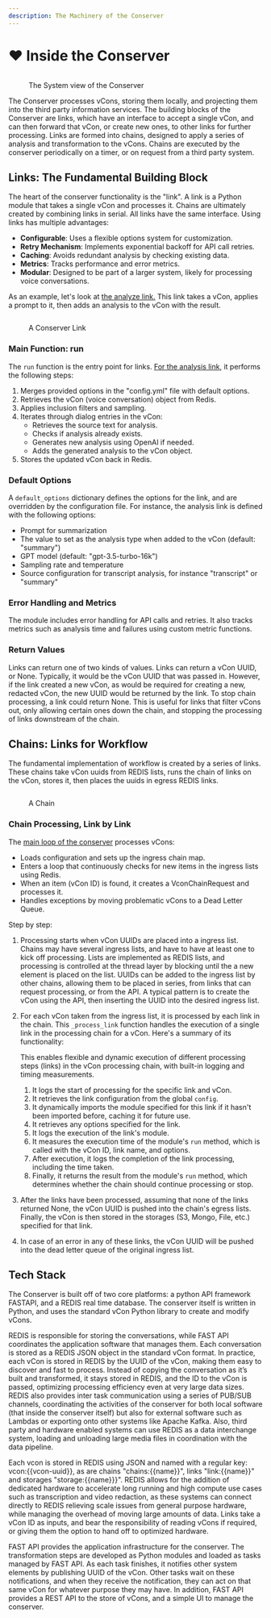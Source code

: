 ```yaml
---
description: The Machinery of the Conserver
---
```


# ❤️ Inside the Conserver

<figure><img src="../.gitbook/assets/Conserver Pictures (7).jpg" alt=""><figcaption><p>The System view of the Conserver</p></figcaption></figure>

The Conserver processes vCons, storing them locally, and projecting them into the third party information services.  The building blocks of the Conserver are links, which have an interface to accept a single vCon, and can then forward that vCon, or create new ones, to other links for further processing.  Links are formed into chains, designed to apply a series of analysis and transformation to the vCons.  Chains are executed by the conserver periodically on a timer, or on request from a third party system.&#x20;

## Links: The Fundamental Building Block

The heart of the conserver functionality is the "link".  A link is a Python module that takes a single vCon and processes it.  Chains are ultimately created by combining links in serial. All links have the same interface.  Using links has multiple advantages:

* **Configurable**: Uses a flexible options system for customization.
* **Retry Mechanism**: Implements exponential backoff for API call retries.
* **Caching**: Avoids redundant analysis by checking existing data.
* **Metrics**: Tracks performance and error metrics.
* **Modular**: Designed to be part of a larger system, likely for processing voice conversations.

As an example, let's look at [the analyze link.](https://github.com/vcon-dev/vcon-server/blob/86f26ecb1ec01877586c712921c564f6241b2d6c/server/links/analyze/\_\_init\_\_.py)  This link takes a vCon, applies a prompt to it, then adds an analysis to the vCon with the result.&#x20;

<figure><img src="../.gitbook/assets/Conserver Internals (1).jpg" alt=""><figcaption><p>A Conserver Link</p></figcaption></figure>

### Main Function: run

The `run` function is the entry point for links. [For the analysis link](https://github.com/vcon-dev/vcon-server/blob/86f26ecb1ec01877586c712921c564f6241b2d6c/server/links/analyze/\_\_init\_\_.py#L62), it performs the following steps:

1. Merges provided options in the "config.yml" file with default options.
2. Retrieves the vCon (voice conversation) object from Redis.
3. Applies inclusion filters and sampling.
4. Iterates through dialog entries in the vCon:
   * Retrieves the source text for analysis.
   * Checks if analysis already exists.
   * Generates new analysis using OpenAI if needed.
   * Adds the generated analysis to the vCon object.
5. Stores the updated vCon back in Redis.

### Default Options

A `default_options` dictionary defines the options for the link, and are overridden by the configuration file. For instance, the analysis link is defined with the following options:

* Prompt for summarization
* The value to set as the analysis type when added to the vCon (default: "summary")
* GPT model (default: "gpt-3.5-turbo-16k")
* Sampling rate and temperature
* Source configuration for transcript analysis, for instance "transcript" or "summary"

### Error Handling and Metrics

The module includes error handling for API calls and retries. It also tracks metrics such as analysis time and failures using custom metric functions.

### Return Values

Links can return one of two kinds of values.  Links can return a vCon UUID, or None.  Typically, it would be the vCon UUID that was passed in.  However, if the link created a new vCon, as would be required for creating a new, redacted vCon, the new UUID would be returned by the link.  To stop chain processing, a link could return None.  This is useful for links that filter vCons out, only allowing certain ones down the chain, and stopping the processing of links downstream of the chain.&#x20;

## Chains: Links for Workflow

The fundamental implementation of workflow is created by a series of links.  These chains take vCon uuids from REDIS lists, runs the chain of links on the vCon, stores it, then places the uuids in egress REDIS links.&#x20;

<figure><img src="../.gitbook/assets/Conserver Internals (4) (1) (1).jpg" alt=""><figcaption><p>A Chain</p></figcaption></figure>

### Chain Processing, Link by Link

The [main loop of the conserver](https://github.com/vcon-dev/vcon-server/blob/86f26ecb1ec01877586c712921c564f6241b2d6c/server/main.py#L139) processes vCons:

* Loads configuration and sets up the ingress chain map.
* Enters a loop that continuously checks for new items in the ingress lists using Redis.
* When an item (vCon ID) is found, it creates a VconChainRequest and processes it.
* Handles exceptions by moving problematic vCons to a Dead Letter Queue.

Step by step:&#x20;

1. Processing starts when vCon UUIDs are placed into a ingress list.  Chains may have several ingress lists, and have to have at least one to kick off processing.  Lists are implemented as REDIS lists, and processing is controlled at the thread layer by blocking until the a new element is placed on the list.  UUIDs can be added to the ingress list by other chains, allowing them to be placed in series, from links that can request processing, or from the API.  A typical pattern is to create the vCon using the API, then inserting the UUID into the desired ingress list.
2.  For each vCon taken from the ingress list, it is processed by each link in the chain.   This `_process_link` function handles the execution of a single link in the processing chain for a vCon. Here's a summary of its functionality:



    This enables flexible and dynamic execution of different processing steps (links) in the vCon processing chain, with built-in logging and timing measurements.

    1. It logs the start of processing for the specific link and vCon.
    2. It retrieves the link configuration from the global `config`.
    3. It dynamically imports the module specified for this link if it hasn't been imported before, caching it for future use.
    4. It retrieves any options specified for the link.
    5. It logs the execution of the link's module.
    6. It measures the execution time of the module's `run` method, which is called with the vCon ID, link name, and options.
    7. After execution, it logs the completion of the link processing, including the time taken.
    8. Finally, it returns the result from the module's `run` method, which determines whether the chain should continue processing or stop.
3. After the links have been processed, assuming that none of the links returned None, the vCon UUID is pushed into the chain's egress lists.  Finally, the vCon is then stored in the storages (S3, Mongo, File, etc.) specified for that link.&#x20;
4. In case of an error in any of these links, the vCon UUID will be pushed into the dead letter queue of the original ingress list.

## Tech Stack&#x20;

The Conserver is built off of two core platforms: a python API framework FASTAPI, and a REDIS real time database. The conserver itself is written in Python, and uses the standard vCon Python library to create and modify vCons.

REDIS is responsible for storing the conversations, while FAST API coordinates the application software that manages them. Each conversation is stored as a REDIS JSON object in the standard vCon format. In practice, each vCon is stored in REDIS by the UUID of the vCon, making them easy to discover and fast to process. Instead of copying the conversation as it’s built and transformed, it stays stored in REDIS, and the ID to the vCon is passed, optimizing processing efficiency even at very large data sizes. REDIS also provides inter task communication using a series of PUB/SUB channels, coordinating the activities of the conserver for both local software (that inside the conserver itself) but also for external software such as Lambdas or exporting onto other systems like Apache Kafka. Also, third party and hardware enabled systems can use REDIS as a data interchange system, loading and unloading large media files in coordination with the data pipeline.

Each vcon is stored in REDIS using JSON and named with a regular key: vcon:\{{vcon-uuid\}},  as are chains "chains:\{{name\}}", links "link:\{{name\}}" and storages "storage:\{{name\}}}".   REDIS allows for the addition of dedicated hardware to accelerate long running and high compute use cases such as transcription and video redaction, as these systems can connect directly to REDIS relieving scale issues from general purpose hardware, while managing the overhead of moving large amounts of data.  Links take a vCon ID as inputs, and bear the responsibility of reading vCons if required, or giving them the option to hand off to optimized hardware.

FAST API provides the application infrastructure for the conserver. The transformation steps are developed as Python modules and loaded as tasks managed by FAST API. As each task finishes, it notifies other system elements by publishing UUID of the vCon. Other tasks wait on these notifications, and when they receive the notification, they can act on that same vCon for whatever purpose they may have. In addition, FAST API provides a REST API to the store of vCons, and a simple UI to manage the conserver.

